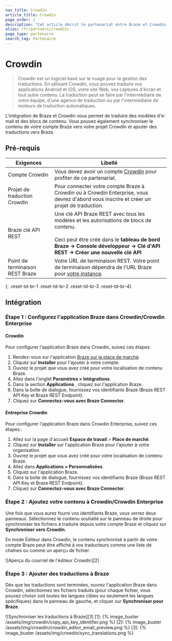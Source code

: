 ```yaml
---
nav_title: Crowdin
article_title: Crowdin
page_order: 1
description: "Cet article décrit le partenariat entre Braze et Crowdin, une plateforme logicielle basée sur le nuage qui vous permet d'automatiser la traduction de vos modèles de courrier électronique et de vos blocs de contenu en Brésil."
alias: /fr/partners/crowdin/
page_type: partenaire
search_tag: Partenaire
---
```


# Crowdin

> Crowdin est un logiciel basé sur le nuage pour la gestion des traductions. En utilisant Crowdin, vous pouvez traduire vos applications Android et iOS, votre site Web, vos captures d'écran et tout autre contenu. La traduction peut se faire par l'intermédiaire de votre équipe, d'une agence de traduction ou par l'intermédiaire de moteurs de traduction automatiques.

L'intégration de Braze et Crowdin vous permet de traduire des modèles d'e-mail et des blocs de contenu. Vous pouvez également synchroniser le contenu de votre compte Braze vers votre projet Crowdin et ajouter des traductions vers Braze.

## Pré-requis

| Exigences                       | Libellé                                                                                                                                                                                                                                  |
| ------------------------------- | ---------------------------------------------------------------------------------------------------------------------------------------------------------------------------------------------------------------------------------------- |
| Compte Crowdin                  | Vous devez avoir un compte [Crowdin](https://accounts.crowdin.com/register) pour profiter de ce partenariat.                                                                                                                             |
| Projet de traduction Crowdin    | Pour connecter votre compte Braze à Crowdin ou à Crowdin Enterprise, vous devrez d'abord vous inscrire et créer un projet de traduction.                                                                                                 |
| Braze clé API REST              | Une clé API Braze REST avec tous les modèles et les autorisations de blocs de contenu. <br><br> Ceci peut être créé dans le __tableau de bord Braze -> Console développeur -> Clé d'API REST -> Créer une nouvelle clé API__ |
| Point de terminaison REST Braze | Votre URL de terminaison REST. Votre point de terminaison dépendra de l'URL Braze pour [votre instance]({{site.baseurl}}/api/basics/#endpoints).                                                                                         |
{: .reset-td-br-1 .reset-td-br-2 .reset-td-br-3  .reset-td-br-4}

## Intégration

### Étape 1 : Configurez l'application Braze dans Crowdin/Crowdin Enterprise

#### Crowdin
Pour configurer l'application Braze dans Crowdin, suivez ces étapes:

1. Rendez-vous sur l'application [Braze sur la place de marché](https://crowdin.com/resources#marketplace/braze).
2. Cliquez sur **Installer** pour l'ajouter à votre compte.
3. Ouvrez le projet que vous avez créé pour votre localisation de contenu Braze.
4. Allez dans l'onglet **Paramètres > Intégrations**.
5. Dans la section **Applications** , cliquez sur l'application Braze.
6. Dans la boîte de dialogue, fournissez vos identifiants Braze (Braze REST API Key et Braze REST Endpoint).
7. Cliquez sur **Connectez-vous avec Braze Connector**.

#### Entreprise Crowdin
Pour configurer l'application Braze dans Crowdin Enterprise, suivez ces étapes :

1. Allez sur la page d'accueil **Espace de travail** > **Place de marché**.
2. Cliquez sur **Installer** sur l'application Braze pour l'ajouter à votre organisation.
3. Ouvrez le projet que vous avez créé pour votre localisation de contenu Braze.
4. Allez dans **Applications > Personnalisées**.
5. Cliquez sur l'application Braze.
6. Dans la boîte de dialogue, fournissez vos identifiants Braze (Braze REST API Key et Braze REST Endpoint).
7. Cliquez sur **Connectez-vous avec Braze Connector**.

### Étape 2 : Ajoutez votre contenu à Crowdin/Crowdin Enterprise

Une fois que vous aurez fourni vos identifiants Braze, vous verrez deux panneaux. Sélectionnez le contenu souhaité sur le panneau de droite pour synchroniser les fichiers à traduire depuis votre compte Braze et cliquez sur **Synchroniser vers Crowdin**.

En mode Éditeur dans Crowdin, le contenu synchronisé à partir de votre compte Braze peut être affiché à vos traducteurs comme une liste de chaînes ou comme un aperçu de fichier.

!\[Aperçu du courriel de l'éditeur Crowdin\]\[2\]

### Étape 3 : Ajouter des traductions à Braze

Dès que les traductions sont terminées, ouvrez l'application Braze dans Crowdin, sélectionnez les fichiers traduits (pour chaque fichier, vous pouvez choisir soit toutes les langues cibles ou seulement les langues spécifiques) dans le panneau de gauche, et cliquer sur **Synchroniser pour Braze**.

!\[Synchroniser les traductions à Braze\]\[3\]
[1]: {% image_buster /assets/img/crowdin/copy_api_key_identifier.png %} [2]: {% image_buster /assets/img/crowdin/crowdin_editor_email_preview.png %} [3]: {% image_buster /assets/img/crowdin/sync_translations.png %}
